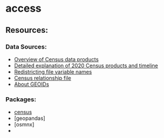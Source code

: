 # access

## Resources:

### Data Sources:
- [Overview of Census data products](https://demographics.coopercenter.org/guide-to-publicly-available-demographic-data/#acs)
- [Detailed explanation of 2020 Census products and timeline](https://www.census.gov/programs-surveys/decennial-census/decade/2020/planning-management/release/about-2020-data-products.html)
- [Redistricting file variable names](https://api.census.gov/data/2020/dec/pl/variables.html)
- [Census relationship file](https://www.census.gov/programs-surveys/geography/technical-documentation/records-layout/2020-census-block-record-layout.html)
- [About GEOIDs](https://www.census.gov/programs-surveys/geography/guidance/geo-identifiers.html)
### Packages:
- [census](https://github.com/datamade/census)
- [geopandas]
- [osmnx]
- 